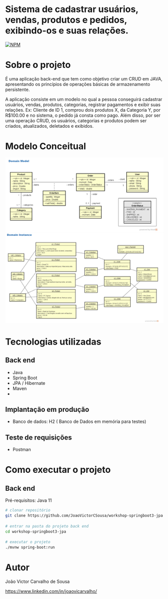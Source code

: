# Sistema de cadastrar usuários, vendas, produtos e pedidos, exibindo-os e suas relações.
[![NPM](https://img.shields.io/npm/l/react)](https://github.com/JoaoVictorCSousa/workshop-springboot3-jpa/blob/main/LICENSE) 

# Sobre o projeto

É uma aplicação back-end que tem como objetivo criar um CRUD em JAVA, apresentando os princípios de operações básicas de armazenamento persistente.

A aplicação consiste em um modelo no qual a pessoa conseguirá cadastrar usuários, vendas, produtos, categorias, registrar pagamentos e exibir suas relações. Ex: Cliente de ID 1, comprou dois produtos X, da Categoria Y, por R$100.00 e no sistema, o pedido já consta como pago. Além disso, por ser uma operação CRUD, os usuários, categorias e produtos podem ser criados, atualizados, deletados e exibidos.

# Modelo Conceitual
![Domain Model](https://github.com/JoaoVictorCSousa/workshop-springboot3-jpa/blob/main/assets/domainModel.png)
![Domain Instance](https://github.com/JoaoVictorCSousa/workshop-springboot3-jpa/blob/main/assets/domainInstance.png)

# Tecnologias utilizadas
## Back end
- Java
- Spring Boot
- JPA / Hibernate
- Maven
- 
## Implantação em produção
- Banco de dados: H2 ( Banco de Dados em memória para testes)

## Teste de requisições
- Postman

# Como executar o projeto

## Back end
Pré-requisitos: Java 11

```bash
# clonar repositório
git clone https://github.com/JoaoVictorCSousa/workshop-springboot3-jpa

# entrar na pasta do projeto back end
cd workshop-springboot3-jpa

# executar o projeto
./mvnw spring-boot:run
```

# Autor

João Victor Carvalho de Sousa

https://www.linkedin.com/in/joaovicarvalho/
